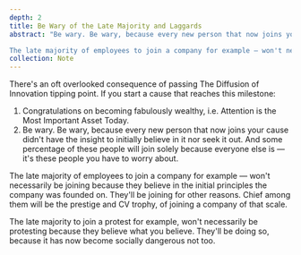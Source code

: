 ```yaml
---
depth: 2
title: Be Wary of the Late Majority and Laggards
abstract: "Be wary. Be wary, because every new person that now joins your cause didn't have the insight to initially believe in it nor seek it out. And some percentage of these people will join solely because everyone else is — it's these people you have to worry about. 

The late majority of employees to join a company for example — won't necessarily be joining because they believe in the initial principles the company was founded on. They'll be joining for other reasons. Chief among them will be the prestige and CV trophy, of joining a company of that scale."
collection: Note
---
```

There's an oft overlooked consequence of passing <inter-link href="the-diffusion-of-innovation" space-after="true">The Diffusion of Innovation</inter-link> tipping point. If you start a cause that reaches this milestone: 
1. Congratulations on becoming fabulously wealthy, i.e. <inter-link href="attention-is-the-best-asset-in-the-modern-economy">Attention is the Most Important Asset Today</inter-link>.
2. Be wary. Be wary, because every new person that now joins your cause didn't have the insight to initially believe in it nor seek it out. And some percentage of these people will join solely because everyone else is — it's these people you have to worry about.

The late majority of employees to join a company for example — won't necessarily be joining because they believe in the initial principles the company was founded on. They'll be joining for other reasons. Chief among them will be the prestige and CV trophy, of joining a company of that scale.

The late majority to join a protest for example, won't necessarily be protesting because they believe what you believe. They'll be doing so, because it has now become socially dangerous not too.